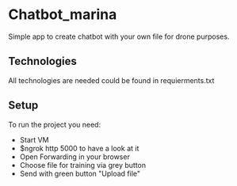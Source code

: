 # Chatbot_marina
Simple app to create chatbot with your own file for drone purposes.
## Technologies
All technologies are needed could be found in requierments.txt
## Setup
To run the project you need:
* Start VM 
* $ngrok http 5000
to have a look at it
* Open Forwarding   in your browser
* Choose file for training via grey button
* Send with green button "Upload file"
